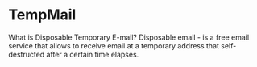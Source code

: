 # TempMail
What is Disposable Temporary E-mail? Disposable email - is a free email service that allows to receive email at a temporary address that self-destructed after a certain time elapses.
